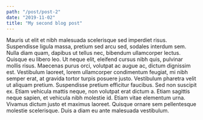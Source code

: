 ```yaml
---
path: "/post/post-2"
date: "2019-11-02"
title: "My second blog post"
---
```

Mauris ut elit et nibh malesuada scelerisque sed imperdiet risus. Suspendisse ligula massa, pretium sed arcu sed, sodales interdum sem. Nulla diam quam, dapibus ut tellus nec, bibendum ullamcorper lectus. Quisque eu libero leo. Ut neque elit, eleifend cursus nibh quis, pulvinar mollis risus. Maecenas purus orci, volutpat ac augue ac, dictum dignissim est. Vestibulum laoreet, lorem ullamcorper condimentum feugiat, mi nibh semper erat, at gravida tortor turpis posuere justo. Vestibulum pharetra velit ut aliquam pretium. Suspendisse pretium efficitur faucibus. Sed non suscipit ex. Etiam vehicula mattis neque, non volutpat erat dictum a. Etiam sagittis neque sapien, et vehicula nibh molestie id. Etiam vitae elementum urna. Vivamus dictum justo et maximus laoreet. Quisque ornare sem pellentesque molestie scelerisque. Duis a diam eu ante malesuada vestibulum.
